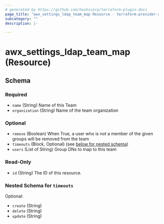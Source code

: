 ```yaml
---
# generated by https://github.com/hashicorp/terraform-plugin-docs
page_title: "awx_settings_ldap_team_map Resource - terraform-provider-awx"
subcategory: ""
description: |-
  
---
```


# awx_settings_ldap_team_map (Resource)





<!-- schema generated by tfplugindocs -->
## Schema

### Required

- `name` (String) Name of this Team
- `organization` (String) Name of the team organization

### Optional

- `remove` (Boolean) When True, a user who is not a member of the given groups will be removed from the team
- `timeouts` (Block, Optional) (see [below for nested schema](#nestedblock--timeouts))
- `users` (List of String) Group DNs to map to this team

### Read-Only

- `id` (String) The ID of this resource.

<a id="nestedblock--timeouts"></a>
### Nested Schema for `timeouts`

Optional:

- `create` (String)
- `delete` (String)
- `update` (String)
